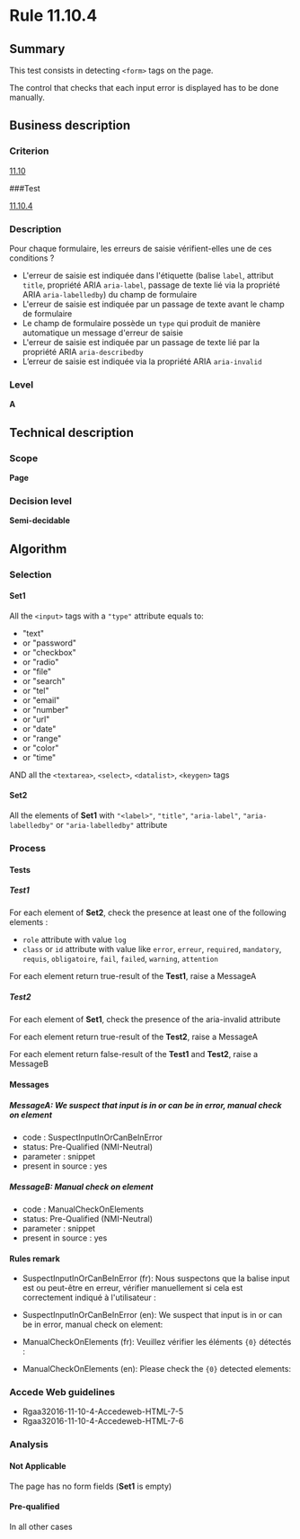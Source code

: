# Rule 11.10.4

## Summary

This test consists in detecting `<form>` tags on the page.

The control that checks that each input error is displayed has to be done manually.

## Business description

### Criterion

[11.10](http://references.modernisation.gouv.fr/rgaa/criteres.html#crit-11-10)

###Test

[11.10.4](http://references.modernisation.gouv.fr/rgaa/criteres.html#test-11-10-4)

### Description

Pour chaque formulaire, les erreurs de saisie v&eacute;rifient-elles une de ces conditions ? 
 
 * L'erreur de saisie est indiqu&eacute;e dans l'&eacute;tiquette (balise `label`, attribut `title`, propri&eacute;t&eacute; ARIA `aria-label`, passage de texte li&eacute; via la propri&eacute;t&eacute; ARIA `aria-labelledby`) du champ de formulaire 
 * L'erreur de saisie est indiqu&eacute;e par un passage de texte avant le champ de formulaire 
 * Le champ de formulaire poss&egrave;de un `type` qui produit de mani&egrave;re automatique un message d'erreur de saisie 
 * L'erreur de saisie est indiqu&eacute;e par un passage de texte li&eacute; par la propri&eacute;t&eacute; ARIA `aria-describedby` 
 * L’erreur de saisie est indiqu&eacute;e via la propri&eacute;t&eacute; ARIA `aria-invalid` 


### Level

**A**

## Technical description

### Scope

**Page**

### Decision level

**Semi-decidable**

## Algorithm

### Selection

#### Set1 

All the `<input>` tags with a `"type"` attribute equals to:
-  "text"
-   or "password"
-   or "checkbox"
-   or "radio"
-   or "file"
-   or "search"
-   or "tel"
-   or "email"
-   or "number"
-   or "url"
-   or "date"
-   or "range"
-   or "color"
-   or "time"

AND all the `<textarea>`, `<select>`, `<datalist>`, `<keygen>` tags

#### Set2

All the elements of **Set1** with `"<label>"`, `"title"`, `"aria-label"`, `"aria-labelledby"` or `"aria-labelledby"` attribute 

### Process

#### Tests

##### Test1

For each element of **Set2**, check the presence at least one of the following elements :
 - `role` attribute with value `log`
 - `class` or `id` attribute with value like `error`, `erreur`, `required`, `mandatory`, `requis`, `obligatoire`, `fail`, `failed`, `warning`, `attention`

For each element return true-result of the **Test1**, raise a MessageA

##### Test2

For each element of **Set1**, check the presence of the aria-invalid attribute

For each element return true-result of the **Test2**, raise a MessageA

For each element return false-result of the **Test1** and **Test2**, raise a MessageB

#### Messages

##### MessageA: We suspect that input is in or can be in error, manual check on element

-   code : SuspectInputInOrCanBeInError
-   status: Pre-Qualified (NMI-Neutral)
-   parameter : snippet
-   present in source : yes

##### MessageB: Manual check on element

-   code : ManualCheckOnElements
-   status: Pre-Qualified (NMI-Neutral)
-   parameter : snippet
-   present in source : yes

#### Rules remark

 * SuspectInputInOrCanBeInError (fr): Nous suspectons que la balise input est ou peut-&ecirc;tre en erreur, v&eacute;rifier manuellement si cela est correctement indiqu&eacute; &agrave; l'utilisateur :
 * SuspectInputInOrCanBeInError (en): We suspect that input is in or can be in error, manual check on element:

 * ManualCheckOnElements (fr): Veuillez v&eacute;rifier les &eacute;l&eacute;ments <code>{0}</code> d&eacute;tect&eacute;s :
 * ManualCheckOnElements (en): Please check the <code>{0}</code> detected elements:

### Accede Web guidelines

 * Rgaa32016-11-10-4-Accedeweb-HTML-7-5
 * Rgaa32016-11-10-4-Accedeweb-HTML-7-6

### Analysis

#### Not Applicable

The page has no form fields (**Set1** is empty)

#### Pre-qualified

In all other cases
